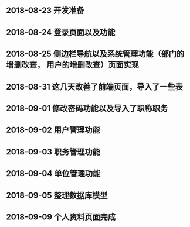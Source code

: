 ## 2018-08-23 开发准备
## 2018-08-24 登录页面以及功能
## 2018-08-25 侧边栏导航以及系统管理功能（部门的增删改查， 用户的增删改查）页面实现
## 2018-08-31 这几天改善了前端页面，导入了一些表
## 2018-09-01 修改密码功能以及导入了职称职务
## 2018-09-02 用户管理功能
## 2018-09-03 职务管理功能
## 2018-09-04 单位管理功能
## 2018-09-05 整理数据库模型
## 2018-09-09 个人资料页面完成